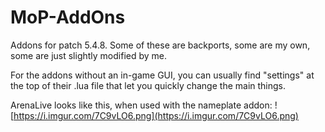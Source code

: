 # MoP-AddOns


Addons for patch 5.4.8.
Some of these are backports, some are my own, some are just slightly modified by me.

For the addons without an in-game GUI, you can usually find "settings" at the top of their .lua file that let you quickly change the main things.

ArenaLive looks like this, when used with the nameplate addon:
![https://i.imgur.com/7C9vLO6.png](https://i.imgur.com/7C9vLO6.png)
